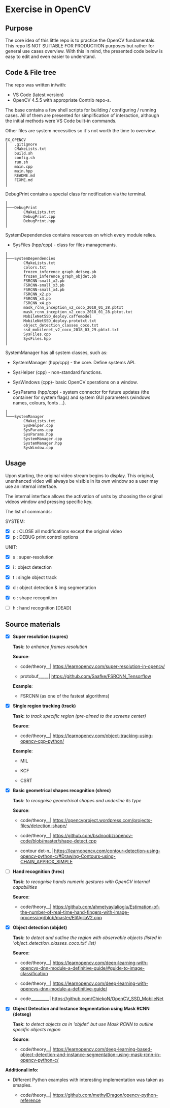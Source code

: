 # Exercise in OpenCV

## Purpose

The core idea of this little repo is to practice the OpenCV fundamentals. 
This repo IS NOT SUITABLE FOR PRODUCTION purposes but rather for general use cases overview. 
With this in mind, the presented code below is easy to edit and even easier to understand.

## Code & File tree

The repo was written in/with:
- VS Code (latest version)
- OpenCV 4.5.5 with appropriate Contrib repo-s.

The base contains a few shell scripts for building / configuring / running cases. All of them are presented for simplification of interaction, although the initial methods were VS Code built-in commands.

Other files are system necessities so it`s not worth the time to overview.
```
EX_OPENCV
│   .gitignore
│   CMakeLists.txt
│   build.sh
│   config.sh
│   run.sh
│   main.cpp
│   main.hpp
│   README.md
│   FIXME.md
│
```
DebugPrint contains a special class for notification via the terminal. 
```
│
├───DebugPrint
│       CMakeLists.txt
│       DebugPrint.cpp
│       DebugPrint.hpp
│
```
SystemDependencies contains resources on which every module relies.

- SysFiles (hpp/cpp) - class for files managemants.
```
│
├───SystemDependencies
│       CMakeLists.txt
│       colors.txt
│       frozen_inference_graph_detseg.pb
│       frozen_inference_graph_objdet.pb
│       FSRCNN-small_x2.pb
│       FSRCNN-small_x3.pb
│       FSRCNN-small_x4.pb
│       FSRCNN_x2.pb
│       FSRCNN_x3.pb
│       FSRCNN_x4.pb
│       mask_rcnn_inception_v2_coco_2018_01_28.pbtxt
│       mask_rcnn_inception_v2_coco_2018_01_28.pbtxt.txt
│       MobileNetSSD_deploy.caffemodel
│       MobileNetSSD_deploy.prototxt.txt
│       object_detection_classes_coco.txt
│       ssd_mobilenet_v2_coco_2018_03_29.pbtxt.txt
│       SysFiles.cpp
│       SysFiles.hpp
│
```
SystemManager has all system classes, such as:

- SystemManager (hpp/cpp) - the core. Define systems API.

- SysHelper (cpp) - non-standard functions.

- SysWindows (cpp)- basic OpenCV operations on a window.

- SysParams (hpp/cpp) - system connector for future updates (the container for system flags) and system GUI parameters (windows names, colours, fonts ...).
```
│
└───SystemManager
        CMakeLists.txt
        SysHelper.cpp
        SysParams.cpp
        SysParams.hpp
        SystemManager.cpp
        SystemManager.hpp
        SysWindow.cpp
```

## Usage

Upon starting, the original video stream begins to display. This original, unenhanced video will always be visible in its own window so a user may use an internal interface.

The internal interface allows the activation of units by choosing the original videos window and pressing specific key.

The list of commands:

 SYSTEM:
- [x] c  : CLOSE all modifications except the original video 
- [x] p  : DEBUG print control options
  
UNIT:
- [x] s  : super-resolution 
- [x] i  : object detection
- [x] t  : single object track
- [x] d  : object detection & img segmentation
- [x] o  : shape recognition 
- [ ] h  : hand recognition   [DEAD]



## Source materials
- [x] __Super resolution (supres)__

    __Task__: _to enhance frames resolution_

    __Source__:
    
    - code/theory__| https://learnopencv.com/super-resolution-in-opencv/
                    
    - protobuf_____| https://github.com/Saafke/FSRCNN_Tensorflow
    
    __Example__:
    
    - FSRCNN (as one of the fastest algorithms)

- [x] __Single region tracking (track)__ 

    __Task__: _to track specific region (pre-aimed to the screens center)_
    
    __Source__:
    
    - code/theory__| https://learnopencv.com/object-tracking-using-opencv-cpp-python/
    
    __Example__:
    
    - MIL
    
    - KCF
    
    - CSRT

- [x] __Basic geometrical shapes recognition (shrec)__ 

    __Task__: _to recognise geometrical shapes and underline its type_
    
    __Source__:
    
    - code/theory__| https://opencvproject.wordpress.com/projects-files/detection-shape/
    
    - code/theory__| https://github.com/bsdnoobz/opencv-code/blob/master/shape-detect.cpp
    
    - contour det-n_| https://learnopencv.com/contour-detection-using-opencv-python-c/#Drawing-Contours-using-CHAIN_APPROX_SIMPLE

- [ ] __Hand recognition (hrec)__

    __Task__: _to recognise hands numeric gestures with OpenCV internal capabilities_
    
    __Source__:
    
    - code/theory__| https://github.com/ahmetyaylalioglu/Estimation-of-the-number-of-real-time-hand-fingers-with-image-processing/blob/master/ElAlgilaV2.cpp
    
- [X] __Object detection (objdet)__

    __Task__: _to detect and outline the region with observable objects (listed in 'object_detection_classes_coco.txt' list)_

    __Source__:

    - code/theory__| https://learnopencv.com/deep-learning-with-opencvs-dnn-module-a-definitive-guide/#guide-to-image-classification

    - code/theory__| https://learnopencv.com/deep-learning-with-opencvs-dnn-module-a-definitive-guide/

    - code_________| https://github.com/ChiekoN/OpenCV_SSD_MobileNet

- [X] __Object Detection and Instance Segmentation using Mask RCNN  (detseg)__

    __Task__: _to detect objects as in 'objdet' but use Mask RCNN to outline specific objects region_

    __Source__:

    - code/theory__| https://learnopencv.com/deep-learning-based-object-detection-and-instance-segmentation-using-mask-rcnn-in-opencv-python-c/


__Additional info:__

- Different Python examples with interesting implementation was taken as smaples.

    - code/theory__| https://github.com/methylDragon/opencv-python-reference
